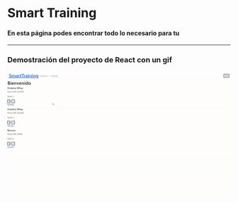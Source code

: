 # Smart Training
#### En esta página podes encontrar todo lo necesario para tu
---

### Demostración del proyecto de React con un gif
![GIF de la página](./src/images/ezgif.com-video-to-gif.gif)
